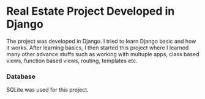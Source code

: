 # Real Estate Project Developed in Django

The project was developed in Django. I tried to learn Django basic and how it works. After learning basics, I then started this project where I learned many other advance stuffs such as working with multuple apps, class based views, function based views, routing, templates etc. 

### Database

SQLite was used for this project. 
